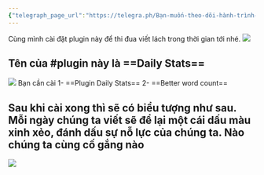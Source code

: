 ```yaml
---
{"telegraph_page_url":"https://telegra.ph/Bạn-muốn-theo-dõi-hành-trình-viết-của-mình-không-08-21","telegraph_page_path":"Bạn-muốn-theo-dõi-hành-trình-viết-của-mình-không-08-21","dg-publish":true,"permalink":"/ii-cac-video-va-bai-giang-chia-se/ban-muon-theo-doi-hanh-trinh-viet-cua-minh-khong/","dgPassFrontmatter":true,"noteIcon":"1","created":"","updated":""}
---
```


Cùng mình cài đặt plugin này để thi đua viết lách trong thời gian tới nhé.
![](https://i.imgur.com/7Q7ivnz.png)
 ## Tên của #plugin này là ==Daily Stats==
![](https://i.imgur.com/ntDvJui.png)
 Bạn cần cài
 1- ==Plugin Daily Stats==
 2- ==Better word count==
 ## Sau khi cài xong thì sẽ có biểu tượng như sau. Mỗi ngày chúng ta viết sẽ để lại một cái dấu màu xinh xẻo, đánh dấu sự nỗ lực của chúng ta. Nào chúng ta cùng cố gắng nào
 ![](https://i.imgur.com/Cccdp28.png)
